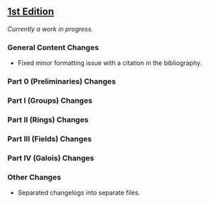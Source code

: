 ## [1st Edition](https://github.com/PhotonicGluon/Abstract-Algebra-Book/compare/v1-build.36...v1)

*Currently a work in progress.*

### General Content Changes
- Fixed minor formatting issue with a citation in the bibliography.

### Part 0 (Preliminaries) Changes

### Part I (Groups) Changes

### Part II (Rings) Changes

### Part III (Fields) Changes

### Part IV (Galois) Changes

### Other Changes
- Separated changelogs into separate files.
